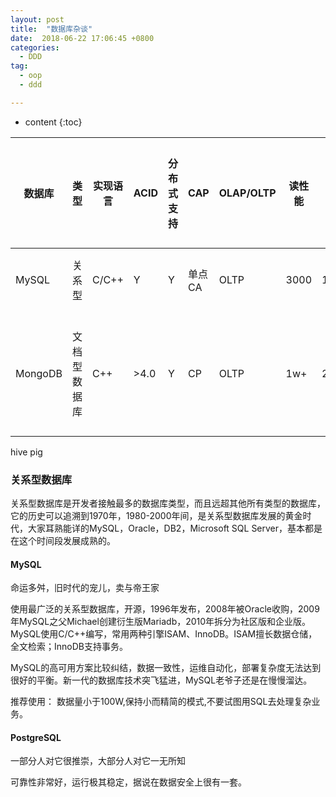 ```yaml
---
layout: post
title:  "数据库杂谈"
date:  2018-06-22 17:06:45 +0800
categories:
  - DDD
tag:
  - oop
  - ddd

---
```


* content
{:toc}


| 数据库     | 类型     | 实现语言  | ACID | 分布式支持 | CAP  | OLAP/OLTP | 读性能  | 写性能  | 单表数据量推荐 | 主要用途 | 优点         | 缺陷       | 注意事项    |
|---------|--------|-------|------|-------|------|-----------|------|------|---------|------|------------|----------|---------|
| MySQL   | 关系型    | C/C++ | Y    | Y     | 单点CA | OLTP      | 3000 | 1000 | 百万--千万      |      |            | HA不完善    | UTF8mb4 |
| MongoDB | 文档型数据库 | C++   | >4.0 | Y     | CP   | OLTP      | 1w+  | 20w+ | 亿       |      | 速度快，GIS支持 | 速度快牺牲一致性 | 分片片键选择  |



hive
pig

### 关系型数据库
关系型数据库是开发者接触最多的数据库类型，而且远超其他所有类型的数据库，它的历史可以追溯到1970年，1980-2000年间，是关系型数据库发展的黄金时代，大家耳熟能详的MySQL，Oracle，DB2，Microsoft SQL Server，基本都是在这个时间段发展成熟的。

#### MySQL

命运多舛，旧时代的宠儿，卖与帝王家

使用最广泛的关系型数据库，开源，1996年发布，2008年被Oracle收购，2009年MySQL之父Michael创建衍生版Mariadb，2010年拆分为社区版和企业版。
MySQL使用C/C++编写，常用两种引擎ISAM、InnoDB。ISAM擅长数据仓储，全文检索；InnoDB支持事务。

MySQL的高可用方案比较纠结，数据一致性，运维自动化，部署复杂度无法达到很好的平衡。新一代的数据库技术突飞猛进，MySQL老爷子还是在慢慢溜达。

推荐使用：
数据量小于100W,保持小而精简的模式,不要试图用SQL去处理复杂业务。

#### PostgreSQL

一部分人对它很推崇，大部分人对它一无所知

可靠性非常好，运行极其稳定，据说在数据安全上很有一套。

